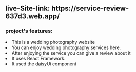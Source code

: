 <h2>live-Site-link: https://service-review-637d3.web.app/</h2>

<h3>project's features:</h3>
<li>This is a wedding photography website</li>
<li>You can enjoy wedding photography services here.</li>
<li>After enjoying the service you can give a review about it</li>
<li>It uses React Framework.</li>
<li>It used the daisyUi component</li>
